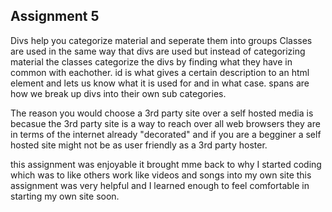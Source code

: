 ## Assignment 5
Divs help you categorize material and seperate them into groups
Classes are used in the same way that divs are used but instead of categorizing material the classes categorize the divs by finding what they have in common with eachother.
id is what gives a certain description to an html element and lets us know what it is used for and in what case.
spans are how we break up divs into their own sub categories.

The reason you would choose a 3rd party site over a self hosted media is becasue the 3rd party site is a way to reach over all web browsers they are in terms of the internet already "decorated" and if you are a begginer a self hosted site might not be as user friendly as a 3rd party hoster.

this assignment was enjoyable it brought mme back to why I started coding which was to like others work like videos and songs into my own site this assignment was very helpful and I learned enough to feel comfortable in starting my own site soon.